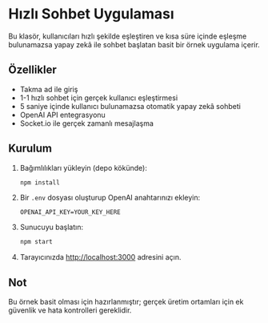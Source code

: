 # Hızlı Sohbet Uygulaması

Bu klasör, kullanıcıları hızlı şekilde eşleştiren ve kısa süre içinde eşleşme bulunamazsa yapay zekâ ile sohbet başlatan basit bir örnek uygulama içerir.

## Özellikler
- Takma ad ile giriş
- 1-1 hızlı sohbet için gerçek kullanıcı eşleştirmesi
- 5 saniye içinde kullanıcı bulunamazsa otomatik yapay zekâ sohbeti
- OpenAI API entegrasyonu
- Socket.io ile gerçek zamanlı mesajlaşma

## Kurulum
1. Bağımlılıkları yükleyin (depo kökünde):
   ```bash
   npm install
   ```
2. Bir `.env` dosyası oluşturup OpenAI anahtarınızı ekleyin:
   ```env
   OPENAI_API_KEY=YOUR_KEY_HERE
   ```
3. Sunucuyu başlatın:
   ```bash
   npm start
   ```
4. Tarayıcınızda [http://localhost:3000](http://localhost:3000) adresini açın.

## Not
Bu örnek basit olması için hazırlanmıştır; gerçek üretim ortamları için ek güvenlik ve hata kontrolleri gereklidir.
